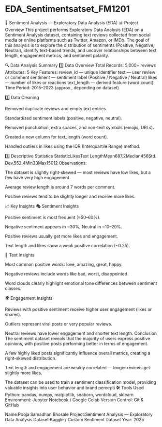 # EDA_Sentimentsatset_FM1201
💬 Sentiment Analysis — Exploratory Data Analysis (EDA)
📊 Project Overview
This project performs Exploratory Data Analysis (EDA) on a Sentiment Analysis dataset, containing text reviews collected from social media or online platforms such as Twitter, Amazon, or IMDb.
The goal of this analysis is to explore the distribution of sentiments (Positive, Negative, Neutral), identify text-based trends, and uncover relationships between text length, engagement metrics, and sentiment polarity.

🔍 Data Analysis Summary
1️⃣ Data Overview
Total Records: 5,000+ reviews
Attributes: 5
Key Features:
review_id — unique identifier
text — user review or comment
sentiment — sentiment label (Positive / Negative / Neutral)
likes — number of likes or reactions
text_length — derived feature (word count)
Time Period: 2015–2023 (approx., depending on dataset)

2️⃣ Data Cleaning


Removed duplicate reviews and empty text entries.


Standardized sentiment labels (positive, negative, neutral).


Removed punctuation, extra spaces, and non-text symbols (emojis, URLs).


Created a new column for text_length (word count).


Handled outliers in likes using the IQR (Interquartile Range) method.



3️⃣ Descriptive Statistics
StatisticLikesText LengthMean687.2Median456Std. Dev.552.4Min33Max15012
Observations:


The dataset is slightly right-skewed — most reviews have low likes, but a few have very high engagement.


Average review length is around 7 words per comment.


Positive reviews tend to be slightly longer and receive more likes.



📈 Key Insights
🎭 Sentiment Insights


Positive sentiment is most frequent (≈50–60%).


Negative sentiment appears in ~30%, Neutral in ~10–20%.


Positive reviews usually get more likes and engagement.


Text length and likes show a weak positive correlation (~0.25).



🧩 Text Insights


Most common positive words: love, amazing, great, happy.


Negative reviews include words like bad, worst, disappointed.


Word clouds clearly highlight emotional tone differences between sentiment classes.



🌍 Engagement Insights


Reviews with positive sentiment receive higher user engagement (likes or shares).


Outliers represent viral posts or very popular reviews.


Neutral reviews have lower engagement and shorter text length.
Conclusion
The sentiment dataset reveals that the majority of users express positive opinions, with positive posts performing better in terms of engagement.


A few highly liked posts significantly influence overall metrics, creating a right-skewed distribution.


Text length and engagement are weakly correlated — longer reviews get slightly more likes.


The dataset can be used to train a sentiment classification model, providing valuable insights into user behavior and brand percepti
🛠️ Tools Used
Python: pandas, numpy, matplotlib, seaborn, wordcloud, sklearn
Environment: Jupyter Notebook / Google Colab
Version Control: Git & GitHub

Name:Pooja Samadhan Bhosale
Project:Sentiment Analysis — Exploratory Data Analysis
Dataset:Kaggle / Custom Sentiment Dataset
Year: 2025
